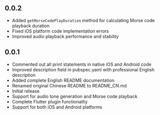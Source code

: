 ## 0.0.2

* Added `getMorseCodePlayDuration` method for calculating Morse code playback duration
* Fixed iOS platform code implementation errors
* Improved audio playback performance and stability

## 0.0.1

* Commented out all print statements in native iOS and Android code
* Improved description field in pubspec.yaml with professional English description
* Added complete English README documentation
* Renamed original Chinese README to README_CN.md
* Initial release
* Support for audio tone generation and Morse code playback
* Complete Flutter plugin functionality
* Support for both iOS and Android platforms